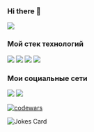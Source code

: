 ### Hi there 👋

<!--
**berstix/berstix** is a ✨ _special_ ✨ repository because its `README.md` (this file) appears on your GitHub profile.

Here are some ideas to get you started:

- 🔭 I’m currently working on ...
- 🌱 I’m currently learning ...
- 👯 I’m looking to collaborate on ...
- 🤔 I’m looking for help with ...
- 💬 Ask me about ...
- 📫 How to reach me: ...
- 😄 Pronouns: ...
- ⚡ Fun fact: ...
-->
![](https://komarev.com/ghpvc/?username=berstix)
### Мой стек технологий
<img src="https://img.shields.io/badge/HMTl5-green?style=for-the-badge&logo=HTML5&logoColor=black"> <img src="https://img.shields.io/badge/CSS -blue?style=for-the-badge&logo=CSS3&logoColor=black"/> <img src="https://img.shields.io/badge/figma-blue?style=for-the-badge&logo=figma&logoColor=black"/> <img src="https://img.shields.io/badge/github-blue?style=for-the-badge&logo=github&logoColor=black"/> 


### Мои cоциальные сети
[<img src="https://img.shields.io/badge/telegram -blue?style=for-the-badge&logo=telegram&logoColor=black"/>](https://t.me/berstix )
[<img src="https://img.shields.io/badge/vk -blue?style=for-the-badge&logo=vk&logoColor=black"/>](https://vk.com/berstix)

<!--<img src="https://img.shields.io/badge/НАДПИСЬ НА БЕЙДЖЕ-ЦВЕТ ФОНА?style=for-the-badge&logo=НАЗВАНИЕ ЛОГОТИПА&logoColor=ЦВЕТ ЛОГОТИПА"/>-->

[![codewars](https://www.codewars.com/users/rsschool_55d7c2ee85a79f7c/badges/large)](https://www.codewars.com/users/rsschool_55d7c2ee85a79f7c/badges/large)

![Jokes Card](https://readme-jokes.vercel.app/api)
